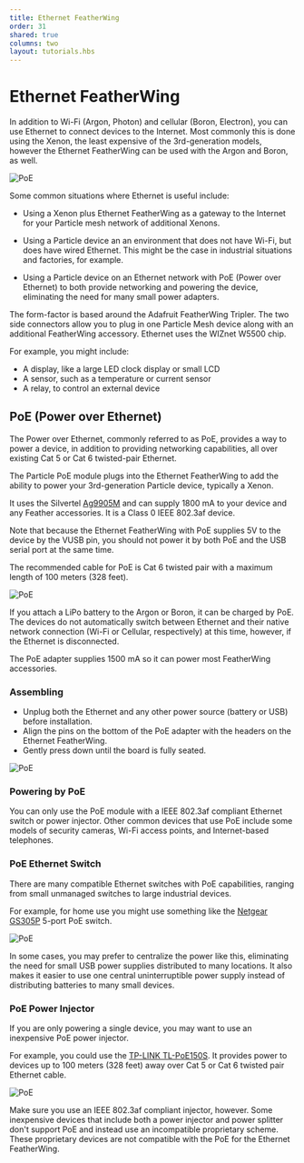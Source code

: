 ```yaml
---
title: Ethernet FeatherWing
order: 31
shared: true
columns: two
layout: tutorials.hbs
---
```


# Ethernet FeatherWing

In addition to Wi-Fi (Argon, Photon) and cellular (Boron, Electron), you can use Ethernet to connect devices to the Internet. Most commonly this is done using the Xenon, the least expensive of the 3rd-generation models, however the Ethernet FeatherWing can be used with the Argon and Boron, as well.

![PoE](/assets/images/ethernet-featherwing-2.jpg)

Some common situations where Ethernet is useful include:

- Using a Xenon plus Ethernet FeatherWing as a gateway to the Internet for your Particle mesh network of additional Xenons.

- Using a Particle device an an environment that does not have Wi-Fi, but does have wired Ethernet. This might be the case in industrial situations and factories, for example.

- Using a Particle device on an Ethernet network with PoE (Power over Ethernet) to both provide networking and powering the device, eliminating the need for many small power adapters.

The form-factor is based around the Adafruit FeatherWing Tripler. The two side connectors allow you to plug in one Particle Mesh device along with an additional FeatherWing accessory. Ethernet uses the WIZnet W5500 chip.

For example, you might include:

- A display, like a large LED clock display or small LCD
- A sensor, such as a temperature or current sensor
- A relay, to control an external device

## PoE (Power over Ethernet)

The Power over Ethernet, commonly referred to as PoE, provides a way to power a device, in addition to providing networking capabilities, all over existing Cat 5 or Cat 6 twisted-pair Ethernet. 

The Particle PoE module plugs into the Ethernet FeatherWing to add the ability to power your 3rd-generation Particle device, typically a Xenon.

It uses the Silvertel [Ag9905M](/assets/datasheets/Ag9900M.pdf) and can supply 1800 mA to your device and any Feather accessories. It is a Class 0 IEEE 802.3af device. 

Note that because the Ethernet FeatherWing with PoE supplies 5V to the device by the VUSB pin, you should not power it by both PoE and the USB serial port at the same time. 

The recommended cable for PoE is Cat 6 twisted pair with a maximum length of 100 meters (328 feet).

![PoE](/assets/images/poe-2.jpg)

If you attach a LiPo battery to the Argon or Boron, it can be charged by PoE. The devices do not automatically switch between Ethernet and their native network connection (Wi-Fi or Cellular, respectively) at this time, however, if the Ethernet is disconnected.

The PoE adapter supplies 1500 mA so it can power most FeatherWing accessories.

### Assembling

- Unplug both the Ethernet and any other power source (battery or USB) before installation.
- Align the pins on the bottom of the PoE adapter with the headers on the Ethernet FeatherWing.
- Gently press down until the board is fully seated.

![PoE](/assets/images/poe-install.jpg)

### Powering by PoE

You can only use the PoE module with a IEEE 802.3af compliant Ethernet switch or power injector. Other common devices that use PoE include some models of security cameras, Wi-Fi access points, and Internet-based telephones.

### PoE Ethernet Switch

There are many compatible Ethernet switches with PoE capabilities, ranging from small unmanaged switches to large industrial devices. 

For example, for home use you might use something like the [Netgear GS305P](https://www.amazon.com/dp/B01MRO4M73/) 5-port PoE switch.

![PoE](/assets/images/poe-switch.jpg)

In some cases, you may prefer to centralize the power like this, eliminating the need for small USB power supplies distributed to many locations. It also makes it easier to use one central uninterruptible power supply instead of distributing batteries to many small devices.

### PoE Power Injector

If you are only powering a single device, you may want to use an inexpensive PoE power injector. 

For example, you could use the [TP-LINK TL-PoE150S](https://www.amazon.com/TP-LINK-TL-PoE150S-Injector-Adapter-compliant/dp/B001PS9E5I). It provides power to devices up to 100 meters (328 feet) away over Cat 5 or Cat 6 twisted pair Ethernet cable.

![PoE](/assets/images/poe-injector.jpg)

Make sure you use an IEEE 802.3af compliant injector, however. Some inexpensive devices that include both a power injector and power splitter don't support PoE and instead use an incompatible proprietary scheme. These proprietary devices are not compatible with the PoE for the Ethernet FeatherWing.



